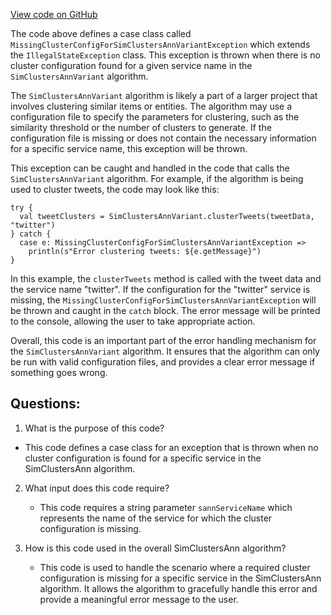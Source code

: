 [View code on GitHub](https://github.com/misbahsy/the-algorithm/simclusters-ann/server/src/main/scala/com/twitter/simclustersann/exceptions/MissingClusterConfigForSimClustersAnnVariantException.scala)

The code above defines a case class called `MissingClusterConfigForSimClustersAnnVariantException` which extends the `IllegalStateException` class. This exception is thrown when there is no cluster configuration found for a given service name in the `SimClustersAnnVariant` algorithm. 

The `SimClustersAnnVariant` algorithm is likely a part of a larger project that involves clustering similar items or entities. The algorithm may use a configuration file to specify the parameters for clustering, such as the similarity threshold or the number of clusters to generate. If the configuration file is missing or does not contain the necessary information for a specific service name, this exception will be thrown.

This exception can be caught and handled in the code that calls the `SimClustersAnnVariant` algorithm. For example, if the algorithm is being used to cluster tweets, the code may look like this:

```
try {
  val tweetClusters = SimClustersAnnVariant.clusterTweets(tweetData, "twitter")
} catch {
  case e: MissingClusterConfigForSimClustersAnnVariantException =>
    println(s"Error clustering tweets: ${e.getMessage}")
}
```

In this example, the `clusterTweets` method is called with the tweet data and the service name "twitter". If the configuration for the "twitter" service is missing, the `MissingClusterConfigForSimClustersAnnVariantException` will be thrown and caught in the `catch` block. The error message will be printed to the console, allowing the user to take appropriate action.

Overall, this code is an important part of the error handling mechanism for the `SimClustersAnnVariant` algorithm. It ensures that the algorithm can only be run with valid configuration files, and provides a clear error message if something goes wrong.
## Questions: 
 1. What is the purpose of this code?
   - This code defines a case class for an exception that is thrown when no cluster configuration is found for a specific service in the SimClustersAnn algorithm.

2. What input does this code require?
   - This code requires a string parameter `sannServiceName` which represents the name of the service for which the cluster configuration is missing.

3. How is this code used in the overall SimClustersAnn algorithm?
   - This code is used to handle the scenario where a required cluster configuration is missing for a specific service in the SimClustersAnn algorithm. It allows the algorithm to gracefully handle this error and provide a meaningful error message to the user.